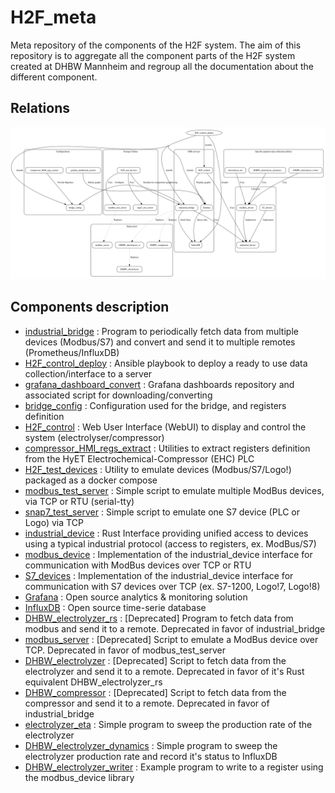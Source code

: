 # H2F_meta
Meta repository of the components of the H2F system.
The aim of this repository is to aggregate all the component parts of the H2F system created at DHBW Mannheim and regroup all the documentation about the different component.

## Relations
![Components relations](https://raw.githubusercontent.com/lkzjdnb/H2F_components_graph/master/graph.svg)

## Components description
- [industrial_bridge](https://github.com/lkzjdnb/industrial_bridge) : Program to periodically fetch data from multiple devices (Modbus/S7) and convert and send it to multiple remotes (Prometheus/InfluxDB)
- [H2F_control_deploy](https://github.com/lkzjdnb/H2F_control_deploy) : Ansible playbook to deploy a ready to use data collection/interface to a server
- [grafana_dashboard_convert](https://github.com/lkzjdnb/grafana_dashboard_convert) : Grafana dashboards repository and associated script for downloading/converting
- [bridge_config](https://github.com/lkzjdnb/bridge_config) : Configuration used for the bridge, and registers definition
- [H2F_control](https://github.com/lkzjdnb/H2F_control) : Web User Interface (WebUI) to display and control the system (electrolyser/compressor)
- [compressor_HMI_regs_extract](https://github.com/lkzjdnb/compressor_HMI_regs_extract) : Utilities to extract registers definition from the HyET Electrochemical-Compressor (EHC) PLC
- [H2F_test_devices](https://github.com/lkzjdnb/H2F_test_devices) : Utility to emulate devices (Modbus/S7/Logo!) packaged as a docker compose
- [modbus_test_server](https://github.com/lkzjdnb/modbus_test_server) : Simple script to emulate multiple ModBus devices, via TCP or RTU (serial-tty)
- [snap7_test_server](https://github.com/lkzjdnb/snap7_test_server) : Simple script to emulate one S7 device (PLC or Logo) via TCP
- [industrial_device](https://github.com/lkzjdnb/industrial_device) : Rust Interface providing unified access to devices using a typical industrial protocol (access to registers, ex. ModBus/S7)
- [modbus_device](https://github.com/lkzjdnb/modbus_device) : Implementation of the industrial_device interface for communication with ModBus devices over TCP or RTU
- [S7_devices](https://github.com/lkzjdnb/S7_devices) : Implementation of the industrial_device interface for communication with S7 devices over TCP (ex. S7-1200, Logo!7, Logo!8)
- [Grafana](https://www.grafana.com) : Open source analytics & monitoring solution
- [InfluxDB](https://www.influxdata.com) : Open source time-serie database
- [DHBW_electrolyzer_rs](https://github.com/lkzjdnb/DHBW_electrolyzer_rs) : [Deprecated] Program to fetch data from modbus and send it to a remote. Deprecated in favor of industrial_bridge
- [modbus_server](https://github.com/lkzjdnb/modbus_server) : [Deprecated] Script to emulate a ModBus device over TCP. Deprecated in favor of modbus_test_server
- [DHBW_electrolyzer](https://github.com/YoriyoiAlpha/DHBW_electrolyzer) : [Deprecated] Script to fetch data from the electrolyzer and send it to a remote. Deprecated in favor of it's Rust equivalent DHBW_electrolyzer_rs
- [DHBW_compressor](https://github.com/lkzjdnb/DHBW_compressor) : [Deprecated] Script to fetch data from the compressor and send it to a remote. Deprecated in favor of industrial_bridge
- [electrolyzer_eta](https://github.com/YoriyoiAlpha/electrolyzer_eta) : Simple program to sweep the production rate of the electrolyzer
- [DHBW_electrolyzer_dynamics](https://github.com/YoriyoiAlpha/DHBW_electrolyzer_dynamics) : Simple program to sweep the electrolyzer production rate and record it's status to InfluxDB
- [DHBW_electrolyzer_writer](https://github.com/lkzjdnb/DHBW_electrolyzer_writer) : Example program to write to a register using the modbus_device library

